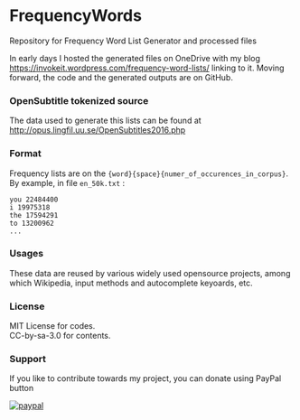 # FrequencyWords
Repository for Frequency Word List Generator and processed files

In early days I hosted the generated files on OneDrive with my blog https://invokeit.wordpress.com/frequency-word-lists/ linking to it.
Moving forward, the code and the generated outputs are on GitHub.

### OpenSubtitle tokenized source
The data used to generate this lists can be found at http://opus.lingfil.uu.se/OpenSubtitles2016.php 

### Format
Frequency lists are on the `{word}{space}{numer_of_occurences_in_corpus}`. By example, in file `en_50k.txt` :
```
you 22484400
i 19975318
the 17594291
to 13200962
...
```

### Usages
These data are reused by various widely used opensource projects, among which Wikipedia, input methods and autocomplete keyoards, etc.

### License 
MIT License for codes.<br>
CC-by-sa-3.0 for contents.

### Support
If you like to contribute towards my project, you can donate using PayPal button

[![paypal](https://www.paypalobjects.com/en_US/i/btn/btn_donateCC_LG.gif)](https://www.paypal.com/cgi-bin/webscr?cmd=_donations&business=QSMS53AAW3NB4&lc=GB&item_name=Frequency%20Word%20Lists&currency_code=GBP&bn=PP%2dDonationsBF%3abtn_donateCC_LG%2egif%3aNonHosted)

